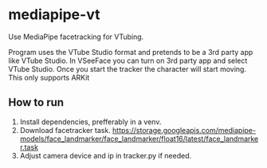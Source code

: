 # mediapipe-vt
Use MediaPipe facetracking for VTubing.

Program uses the VTube Studio format and pretends to be a 3rd party app like VTube Studio. In VSeeFace you can turn on 3rd party app and select VTube Studio. Once you start the tracker the character will start moving. This only supports ARKit

## How to run
1. Install dependencies, prefferably in a venv.
2. Download facetracker task. https://storage.googleapis.com/mediapipe-models/face_landmarker/face_landmarker/float16/latest/face_landmarker.task
3. Adjust camera device and ip in tracker.py if needed.
